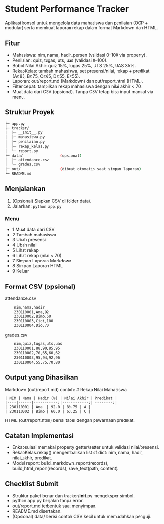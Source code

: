 # Student Performance Tracker

Aplikasi konsol untuk mengelola data mahasiswa dan penilaian (OOP + modular) serta membuat laporan rekap dalam format Markdown dan HTML.

## Fitur
- Mahasiswa: nim, nama, hadir_persen (validasi 0–100 via property).
- Penilaian: quiz, tugas, uts, uas (validasi 0–100).
- Bobot Nilai Akhir: quiz 15%, tugas 25%, UTS 25%, UAS 35%.
- RekapKelas: tambah mahasiswa, set presensi/nilai, rekap + predikat (A≥85, B≥75, C≥65, D≥55, E<55).
- Laporan: out/report.md (Markdown) dan out/report.html (HTML).
- Filter cepat: tampilkan rekap mahasiswa dengan nilai akhir < 70.
- Muat data dari CSV (opsional). Tanpa CSV tetap bisa input manual via menu.

## Struktur Proyek
```bash
├─ app.py
├─ tracker/
│  ├─ __init__.py
│  ├─ mahasiswa.py
│  ├─ penilaian.py
│  ├─ rekap_kelas.py
│  └─ report.py
├─ data/                 (opsional)
│  ├─ attendance.csv
│  └─ grades.csv
├─ out/                  (dibuat otomatis saat simpan laporan)
└─ README.md
```

## Menjalankan
1) (Opsional) Siapkan CSV di folder data/.
2) Jalankan:
    ```python app.py```

### Menu
- 1 Muat data dari CSV
- 2 Tambah mahasiswa
- 3 Ubah presensi
- 4 Ubah nilai
- 5 Lihat rekap
- 6 Lihat rekap (nilai < 70)
- 7 Simpan Laporan Markdown
- 8 Simpan Laporan HTML
- 9 Keluar

## Format CSV (opsional)
attendance.csv
```bash
    nim,nama,hadir
    230110001,Ana,92
    230110002,Bimo,60
    230110003,Cici,100
    230110004,Dio,70
```

grades.csv
```bash
    nim,quiz,tugas,uts,uas
    230110001,88,90,85,95
    230110002,70,65,60,62
    230110003,95,94,92,96
    230110004,55,75,70,80
```

## Output yang Dihasilkan
Markdown (out/report.md) contoh:
    # Rekap Nilai Mahasiswa

    | NIM | Nama | Hadir (%) | Nilai Akhir | Predikat |
    |----|------|-----------:|------------:|:--------:|
    | 230110001 | Ana  | 92.0 | 89.75 | A |
    | 230110002 | Bimo | 60.0 | 63.25 | C |

HTML (out/report.html) berisi tabel dengan pewarnaan predikat.

## Catatan Implementasi
- Enkapsulasi memakai property getter/setter untuk validasi nilai/presensi.
- RekapKelas.rekap() mengembalikan list of dict: nim, nama, hadir, nilai_akhir, predikat.
- Modul report: build_markdown_report(records), build_html_report(records), save_text(path, content).

## Checklist Submit
- Struktur paket benar dan tracker/__init__.py mengekspor simbol.
- python app.py berjalan tanpa error.
- out/report.md terbentuk saat menyimpan.
- README.md disertakan.
- (Opsional) data/ berisi contoh CSV kecil untuk memudahkan penguji.
